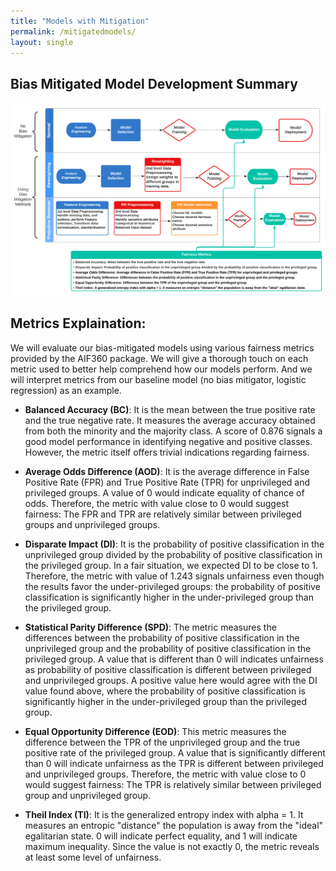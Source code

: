 ```yaml
---
title: "Models with Mitigation"
permalink: /mitigatedmodels/
layout: single
---
```



## Bias Mitigated Model Development Summary

<img src="/assets/Bias_mitigation.png">


## Metrics Explaination:

We will evaluate our bias-mitigated models using various fairness metrics provided by the AIF360 package. We will give a thorough touch on each metric used to better help comprehend how our models perform. And we will interpret metrics from our baseline model (no bias mitigator, logistic regression)  as an example.

* **Balanced Accuracy (BC)**: It is the mean between the true positive rate and the true negative rate. It measures the average accuracy obtained from both the minority and the majority class. A score of 0.876 signals a good model performance in identifying negative and positive classes. However, the metric itself offers trivial indications regarding fairness. 


* **Average Odds Difference (AOD)**: It is the average difference in False Positive Rate (FPR) and True Positive Rate (TPR) for unprivileged and privileged groups. A value of 0 would indicate equality of chance of odds. Therefore, the metric with value close to 0 would suggest fairness: The FPR and TPR are relatively similar between privileged groups and unprivileged groups. 


* **Disparate Impact (DI)**: It is the probability of positive classification in the unprivileged group divided by the probability of positive classification in the privileged group. In a fair situation, we expected DI to be close to 1. Therefore, the metric with value of 1.243 signals unfairness even though the results favor the under-privileged groups: the probability of positive classification is significantly higher in the under-privileged group than the privileged group.


* **Statistical Parity Difference (SPD)**: The metric measures the differences between the probability of positive classification in the unprivileged group and the probability of positive classification in the privileged group. A value that is different than 0 will indicates unfairness as probability of positive classification is different between privileged and unprivileged groups. A positive value here would agree with the DI value found above, where the probability of positive classification is significantly higher in the under-privileged group than the privileged group. 


* **Equal Opportunity Difference (EOD)**: This metric measures the difference between the TPR of the unprivileged group and the true positive rate of the privileged group. A value that is significantly different than 0 will indicate unfairness as the TPR is different between privileged and unprivileged groups. Therefore, the metric with value close to 0 would suggest fairness: The TPR is relatively similar between privileged group and unprivileged group. 


* **Theil Index (TI)**: It is the generalized entropy index with alpha = 1. It measures an entropic "distance" the population is away from the "ideal" egalitarian state. 0 will indicate perfect equality, and 1 will indicate maximum inequality. Since the value is not exactly 0, the metric reveals at least some level of unfairness. 

